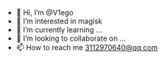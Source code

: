 - 👋 Hi, I’m @V1ego
- 👀 I’m interested in magisk
- 🌱 I’m currently learning ...
- 💞️ I’m looking to collaborate on ...
- 📫 How to reach me 3112970640@qq.com

<!---
V1ego/V1ego is a ✨ special ✨ repository because its `README.md` (this file) appears on your GitHub profile.
You can click the Preview link to take a look at your changes.
--->
